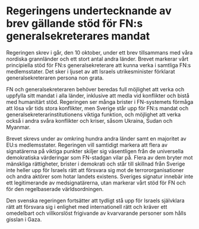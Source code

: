 # Regeringens undertecknande av brev gällande stöd för FN:s generalsekreterares mandat

Regeringen skrev i går, den 10 oktober, under ett brev tillsammans med våra nordiska grannländer och ett stort antal andra länder. Brevet markerar vårt principiella stöd för FN:s generalsekreterare att kunna verka i samtliga FN:s medlemsstater. Det sker i ljuset av att Israels utrikesminister förklarat generalsekreteraren persona non grata.

FN och generalsekreteraren behöver beredas full möjlighet att verka och uppfylla sitt mandat i alla länder, inklusive att medla vid konflikter och bistå med humanitärt stöd. Regeringen ser många brister i FN-systemets förmåga att lösa vår tids stora konflikter, men Sverige står upp för FN:s mandat och generalsekreterarinstitutionens viktiga funktion, och möjlighet att verka också i andra svåra konflikter och kriser, såsom Ukraina, Sudan och Myanmar.

Brevet skrevs under av omkring hundra andra länder samt en majoritet av EU:s medlemsstater. Regeringen vill samtidigt markera att flera av signatärerna på viktiga punkter skiljer sig väsentligen från de universella demokratiska värderingar som FN-stadgan vilar på. Flera av dem bryter mot mänskliga rättigheter, brister i demokrati och står till skillnad från Sverige inte heller upp för Israels rätt att försvara sig mot de terrororganisationer och andra aktörer som hotar landets existens. Sveriges signatur innebär inte ett legitimerande av medsignatärerna, utan markerar vårt stöd för FN och för den regelbaserade världsordningen.

Den svenska regeringen fortsätter att tydligt stå upp för Israels självklara rätt att försvara sig i enlighet med internationell rätt och kräver ett omedelbart och villkorslöst frigivande av kvarvarande personer som hålls gisslan i Gaza.
